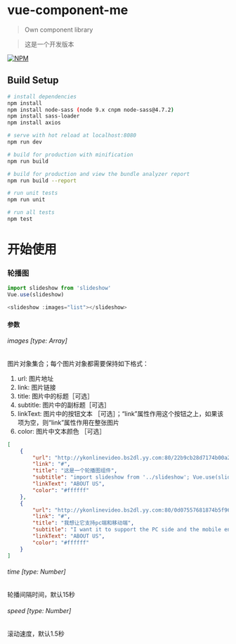 # vue-component-me

> Own component library

> 这是一个开发版本

[![NPM](https://nodei.co/npm/vue-component-me.png)](https://nodei.co/npm/vue-component-me/)

## Build Setup

``` bash
# install dependencies
npm install
npm install node-sass (node 9.x cnpm node-sass@4.7.2)
npm install sass-loader
npm install axios

# serve with hot reload at localhost:8080
npm run dev

# build for production with minification
npm run build

# build for production and view the bundle analyzer report
npm run build --report

# run unit tests
npm run unit

# run all tests
npm test
```

# 开始使用

### 轮播图
```javascript
import slideshow from 'slideshow'
Vue.use(slideshow)

<slideshow :images="list"></slideshow>
```

#### 参数

###### images [type: Array]
图片对象集合；每个图片对象都需要保持如下格式：
1. url: 图片地址
2. link: 图片链接
3. title: 图片中的标题［可选］
4. subtitle: 图片中的副标题［可选］
5. linkText: 图片中的按钮文本 ［可选］；“link”属性作用这个按钮之上，如果该项为空，则“link”属性作用在整张图片
6. color: 图片中文本颜色 ［可选］
```json
[
    {
        "url": "http://ykonlinevideo.bs2dl.yy.com:80/22b9cb28d7174b00a2fb3d6c8ecdaa37.jpg",
        "link": "#",
        "title": "这是一个轮播图组件",
        "subtitle": "import slideshow from '../slideshow'; Vue.use(slideshow)",
        "linkText": "ABOUT US",
        "color": "#ffffff"
    },
    {
        "url": "http://ykonlinevideo.bs2dl.yy.com:80/0d07557681874b5f966f46f938809b8c.jpg",
        "link": "#",
        "title": "我想让它支持pc端和移动端",
        "subtitle": "I want it to support the PC side and the mobile end",
        "linkText": "ABOUT US",
        "color": "#ffffff"
    }
]
```

###### time [type: Number]
轮播间隔时间，默认15秒

###### speed [type: Number]
滚动速度，默认1.5秒
